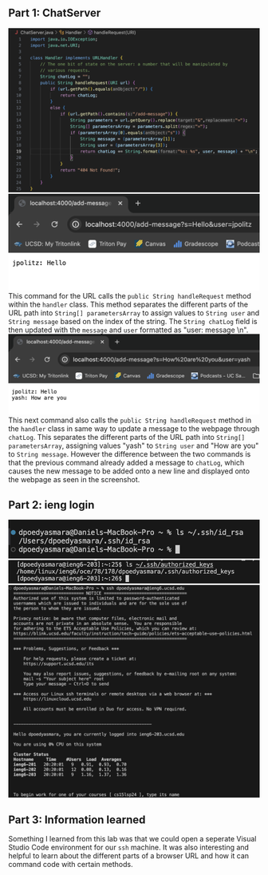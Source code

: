 Part 1: ChatServer
---
![Image](ChatServer_Code(smaller).png) <br>
![Image](ChatServer-1.png) <br>
This command for the URL calls the `public String handleRequest` method within the `handler` class. This method separates the different parts of the URL path into `String[] parametersArray` to assign values to `String user` and `String message` based on the index of the string. The `String chatLog` field is then updated with the `message` and `user` formatted as "user: message \n". <br>
![Image](ChatServer-2.png) <br>
This next command also calls the `public String handleRequest` method in the `handler` class in same way to update a message to the webpage through `chatLog`. This separates the different parts of the URL path into `String[] parametersArray`, assigning values "yash" to `String user` and "How are you" to `String message`. However the difference between the two commands is that the previous command already added a message to `chatLog`, which causes the new message to be added onto a new line and displayed onto the webpage as seen in the screenshot. <br>

Part 2: ieng login
---
![Image](Part2-1.png) <br>
![Image](Part2-2.png) <br>
![Image](Part2-3.png) <br>


Part 3: Information learned
---
Something I learned from this lab was that we could open a seperate Visual Studio Code environment for our `ssh` machine. It was also interesting and helpful to learn about the different parts of a browser URL and how it can command code with certain methods.

